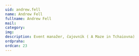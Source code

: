 ```yaml
---
uid: andrew.fell
name: Andrew Fell
fullname: Andrew Fell
mail: 
category: 
img: 
description: Event manažer, čajovník ( A Maze in Tchaiovna)
ordpraha: 
ordcan: 23
---
```




